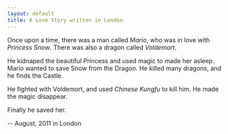 ```yaml
---
layout: default
title: A Love Story written in London
---
```


Once upon a time, there was a man called *Mario*, who was in love with *Princess Snow*. There was also a dragon called *Voldemort*.

He kidnaped the beautiful Princess and used magic to made her asleep. Mario wanted to save Snow from the Dragon. He killed many dragons, and he finds the Castle.

He fighted with Voldemort, and used *Chinese Kungfu* to kill him. He made the magic disappear.

Finally he saved her.

-- August, 2011 in London